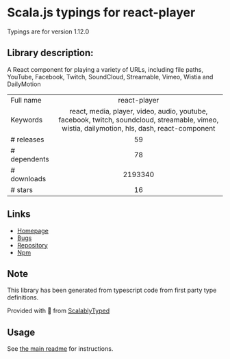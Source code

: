 
# Scala.js typings for react-player

Typings are for version 1.12.0

## Library description:
A React component for playing a variety of URLs, including file paths, YouTube, Facebook, Twitch, SoundCloud, Streamable, Vimeo, Wistia and DailyMotion

|                    |                 |
| ------------------ | :-------------: |
| Full name          | react-player |
| Keywords           | react, media, player, video, audio, youtube, facebook, twitch, soundcloud, streamable, vimeo, wistia, dailymotion, hls, dash, react-component |
| # releases         | 59 |
| # dependents       | 78 |
| # downloads        | 2193340 |
| # stars            | 16 |

## Links
- [Homepage](https://github.com/CookPete/react-player)
- [Bugs](https://github.com/CookPete/react-player/issues)
- [Repository](https://github.com/CookPete/react-player)
- [Npm](https://www.npmjs.com/package/react-player)
    


## Note
This library has been generated from typescript code from first party type definitions.

Provided with :purple_heart: from [ScalablyTyped](https://github.com/oyvindberg/ScalablyTyped)

## Usage
See [the main readme](../../readme.md) for instructions.


